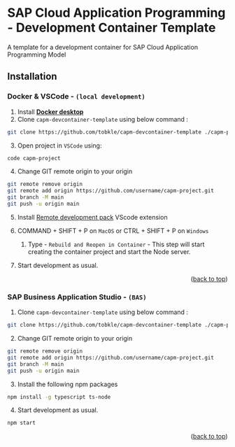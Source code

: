# SAP Cloud Application Programming - Development Container Template

A template for a development container for SAP Cloud Application Programming Model

## Installation

### Docker & VSCode - `(local development)`

1. Install [**Docker desktop**](https://www.docker.com/products/docker-desktop/)
2. Clone `capm-devcontainer-template` using below command :

```bash
git clone https://github.com/tobkle/capm-devcontainer-template ./capm-project
```

3. Open project in `VSCode` using:

```bash
code capm-project
```

4. Change GIT remote origin to your origin

```bash
git remote remove origin
git remote add origin https://github.com/username/capm-project.git
git branch -M main
git push -u origin main
```

5. Install [Remote development pack](https://marketplace.visualstudio.com/items?itemName=ms-vscode-remote.vscode-remote-extensionpack) VScode extension

6. COMMAND + SHIFT + P on `MacOS` or CTRL + SHIFT + P on `Windows`

   1. Type - `Rebuild and Reopen in Container` - This step will start creating the container project and start the Node server.

7. Start development as usual.

<p align="right">(<a href="#table-of-contents">back to top</a>)</p>

### SAP Business Application Studio - `(BAS)`

1. Clone `capm-devcontainer-template` using below command :

```bash
git clone https://github.com/tobkle/capm-devcontainer-template ./capm-project
```

2. Change GIT remote origin to your origin

```bash
git remote remove origin
git remote add origin https://github.com/username/capm-project.git
git branch -M main
git push -u origin main
```

3. Install the following npm packages

```bash
npm install -g typescript ts-node
```

4. Start development as usual.

```bash
npm start
```

<p align="right">(<a href="#table-of-contents">back to top</a>)</p>
